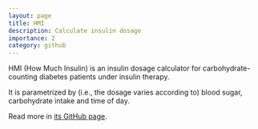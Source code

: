 ```yaml
---
layout: page
title: HMI
description: Calculate insulin dosage
importance: 2
category: github
---
```


HMI (How Much Insulin) is an insulin dosage calculator for
carbohydrate-counting diabetes patients under insulin
therapy.

It is parametrized by (i.e., the dosage varies
according to) blood sugar, carbohydrate intake and
time of day.

Read more in [its GitHub page](https://github.com/almeidaraul/hmi/).
